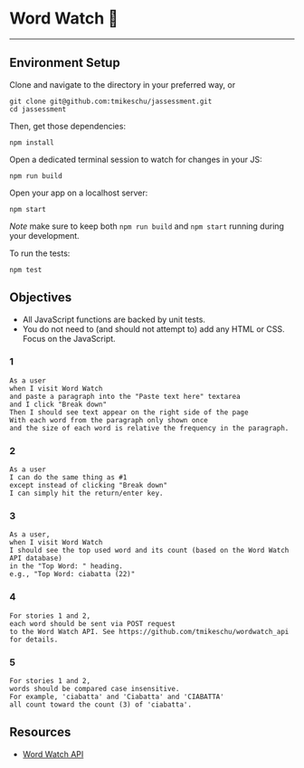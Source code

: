 # Word Watch 👀

---

## Environment Setup

Clone and navigate to the directory in your preferred way, or

```shell
git clone git@github.com:tmikeschu/jassessment.git
cd jassessment
```

Then, get those dependencies:

```shell
npm install
```

Open a dedicated terminal session to watch for changes in your JS:

```shell
npm run build
```

Open your app on a localhost server:

```shell
npm start
```

*Note* make sure to keep both `npm run build` and `npm start` running during your development.

To run the tests:

```shell
npm test
```

## Objectives

* All JavaScript functions are backed by unit tests.
* You do not need to (and should not attempt to) add any HTML or CSS. Focus on the JavaScript.

### 1

```
As a user  
when I visit Word Watch  
and paste a paragraph into the "Paste text here" textarea  
and I click "Break down"  
Then I should see text appear on the right side of the page  
With each word from the paragraph only shown once  
and the size of each word is relative the frequency in the paragraph.  
```

### 2

```
As a user  
I can do the same thing as #1  
except instead of clicking "Break down"  
I can simply hit the return/enter key.  
```

### 3

```
As a user,  
when I visit Word Watch  
I should see the top used word and its count (based on the Word Watch API database)  
in the "Top Word: " heading.  
e.g., "Top Word: ciabatta (22)"  
```

### 4

```
For stories 1 and 2,  
each word should be sent via POST request  
to the Word Watch API. See https://github.com/tmikeschu/wordwatch_api for details.
```

### 5

```
For stories 1 and 2,  
words should be compared case insensitive.  
For example, 'ciabatta' and 'Ciabatta' and 'CIABATTA' 
all count toward the count (3) of 'ciabatta'.  
```

## Resources

* [Word Watch API](https://github.com/tmikeschu/wordwatch_api)

